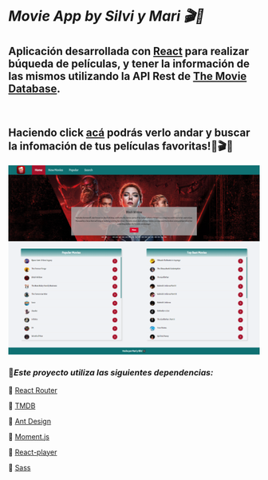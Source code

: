 # ***Movie App by Silvi y Mari 🎬🎥***

## Aplicación desarrollada con [React](https://es.reactjs.org/) para realizar búqueda de películas, y tener la información de las mismos utilizando la API Rest de [The Movie Database](https://www.themoviedb.org/).
<br>

## Haciendo click [acá]() podrás verlo andar y buscar la infomación de tus películas favoritas!🍿🎬🎥
![Movie App](./public/movie-app.png)

### 📍***Este proyecto utiliza las siguientes dependencias:***
📁 [React Router](https://reactrouter.com/)

📁 [TMDB](https://www.themoviedb.org/)

📁 [Ant Design](https://ant.design/)

📁 [Moment.js](https://momentjs.com/)

📁 [React-player](https://github.com/CookPete/react-player)

📁 [Sass](https://sass-lang.com/dart-sass)


